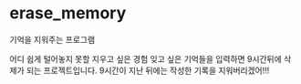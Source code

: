 # erase_memory


기억을 지워주는 프로그램

어디 쉽게 털어놓지 못할
지우고 싶은 경험 잊고 싶은 기억들을 입력하면 
9시간뒤에 삭제가 되는 프로젝트입니다.
9시간이 지난 뒤에는 작성한 기록을 지워버리겠어!!!

